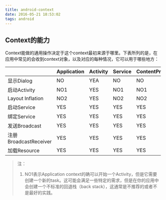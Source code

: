 ```yaml
---
title: android-context
date: 2016-05-21 18:53:02
tags: android
---
```


## Context的能力

Context能做的通用操作决定于这个context最初来源于哪里。下表所列的是，在应用中常见的会收到context对象，以及对应的每种情况，它可以用于哪些地方：

|                     | Application | Activity | Service | ContentProvider | BroadcaseReceiver |
| ------------------- | ----------- | -------- | ------- | --------------- | ----------------- |
| 显示Dialog            | NO          | YEA      | NO      | NO              | NO                |
| 启动Activity          | NO1         | YES      | NO1     | NO1             | NO1               |
| Layout Inflation    | NO2         | YES      | NO2     | NO2             | NO2               |
| 启动Service           | YES         | YES      | YES     | YES             | YES               |
| 绑定Service           | YES         | YES      | YES     | YES             | NO                |
| 发送Broadcast         | YES         | YES      | YES     | YES             | YES               |
| 注册BroadcastReceiver | YES         | YES      | YES     | YES             | NO3               |
| 加载Resource          | YES         | YES      | YES     | YES             | YES               |

> 注：
>
> 1. NO1表示Application context的确可以开始一个Activity，但是它需要创建一个新的task。这可能会满足一些特定的需求，但是在你的应用中会创建一个不标准的回退栈（back stack），这通常是不推荐的或者不是最好的实践。